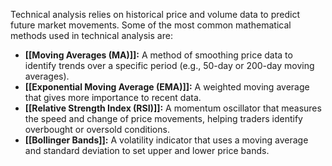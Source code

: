 Technical analysis relies on historical price and volume data to predict future market movements. Some of the most common mathematical methods used in technical analysis are:

- **[[Moving Averages (MA)]]:** A method of smoothing price data to identify trends over a specific period (e.g., 50-day or 200-day moving averages).
- **[[Exponential Moving Average (EMA)]]:** A weighted moving average that gives more importance to recent data.
- **[[Relative Strength Index (RSI)]]:** A momentum oscillator that measures the speed and change of price movements, helping traders identify overbought or oversold conditions.
- **[[Bollinger Bands]]:** A volatility indicator that uses a moving average and standard deviation to set upper and lower price bands.